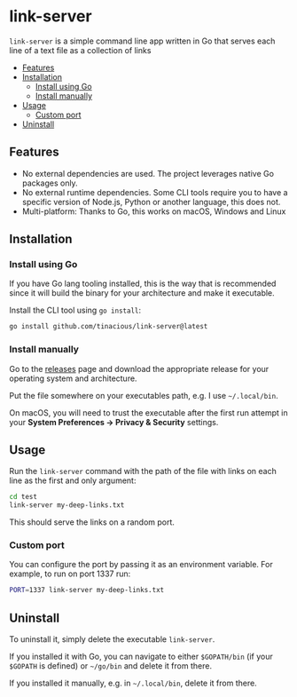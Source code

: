# link-server

`link-server` is a simple command line app written in Go that serves each line of a text file as a collection of links

- [Features](#features)
- [Installation](#installation)
  - [Install using Go](#install-using-go)
  - [Install manually](#install-manually)
- [Usage](#usage)
  - [Custom port](#custom-port)
- [Uninstall](#uninstall)


## Features

- No external dependencies are used. The project leverages native Go packages only.
- No external runtime dependencies. Some CLI tools require you to have a specific version of Node.js, Python or another language, this does not.
- Multi-platform: Thanks to Go, this works on macOS, Windows and Linux


## Installation

### Install using Go

If you have Go lang tooling installed, this is the way that is recommended since it will build the binary for your architecture and make it executable.

Install the CLI tool using `go install`:

```sh
go install github.com/tinacious/link-server@latest
```

### Install manually

Go to the [releases](https://github.com/tinacious/link-server/releases) page and download the appropriate release for your operating system and architecture.

Put the file somewhere on your executables path, e.g. I use `~/.local/bin`.

On macOS, you will need to trust the executable after the first run attempt in your **System Preferences &rarr; Privacy & Security** settings.


## Usage

Run the `link-server` command with the path of the file with links on each line as the first and only argument:

```sh
cd test
link-server my-deep-links.txt
```

This should serve the links on a random port.


### Custom port

You can configure the port by passing it as an environment variable. For example, to run on port 1337 run:

```sh
PORT=1337 link-server my-deep-links.txt
```


## Uninstall

To uninstall it, simply delete the executable `link-server`.

If you installed it with Go, you can navigate to either `$GOPATH/bin` (if your `$GOPATH` is defined) or  `~/go/bin` and delete it from there.

If you installed it manually, e.g. in `~/.local/bin`, delete it from there.
